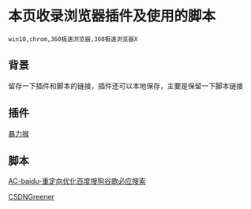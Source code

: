 # 本页收录浏览器插件及使用的脚本

    win10,chrom,360极速浏览器,360极速浏览器X

## 背景

留存一下插件和脚本的链接，插件还可以本地保存，主要是保留一下脚本链接

## 插件

[暴力猴](https://violentmonkey.github.io/)

## 脚本

[AC-baidu-重定向优化百度搜狗谷歌必应搜索](https://greasyfork.org/zh-CN/scripts/14178-ac-baidu-%E9%87%8D%E5%AE%9A%E5%90%91%E4%BC%98%E5%8C%96%E7%99%BE%E5%BA%A6%E6%90%9C%E7%8B%97%E8%B0%B7%E6%AD%8C%E5%BF%85%E5%BA%94%E6%90%9C%E7%B4%A2-favicon-%E5%8F%8C%E5%88%97?locale_override=1#google_vignette)

[CSDNGreener](https://greasyfork.org/zh-CN/scripts/378351-csdngreener-csdn%E5%B9%BF%E5%91%8A%E5%AE%8C%E5%85%A8%E8%BF%87%E6%BB%A4-%E5%85%8D%E7%99%BB%E5%BD%95-%E4%B8%AA%E6%80%A7%E5%8C%96%E6%8E%92%E7%89%88-%E6%9C%80%E5%BC%BA%E8%80%81%E7%89%8C%E8%84%9A%E6%9C%AC-%E6%8C%81%E7%BB%AD%E6%9B%B4%E6%96%B0)
